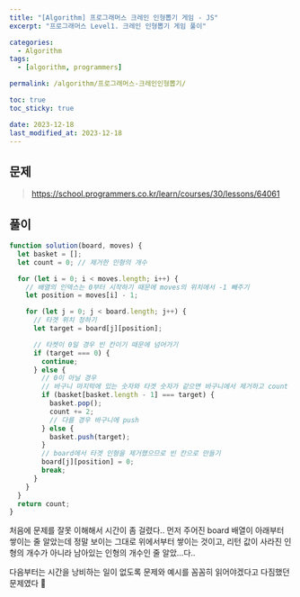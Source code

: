 ```yaml
---
title: "[Algorithm] 프로그래머스 크레인 인형뽑기 게임 - JS"
excerpt: "프로그래머스 Level1. 크레인 인형뽑기 게임 풀이"

categories:
  - Algorithm
tags:
  - [algorithm, programmers]

permalink: /algorithm/프로그래머스-크레인인형뽑기/

toc: true
toc_sticky: true

date: 2023-12-18
last_modified_at: 2023-12-18
---
```


## 문제

> https://school.programmers.co.kr/learn/courses/30/lessons/64061

## 풀이

```js
function solution(board, moves) {
  let basket = [];
  let count = 0; // 제거한 인형의 개수

  for (let i = 0; i < moves.length; i++) {
    // 배열의 인덱스는 0부터 시작하기 때문에 moves의 위치에서 -1 빼주기
    let position = moves[i] - 1;

    for (let j = 0; j < board.length; j++) {
      // 타겟 위치 정하기
      let target = board[j][position];

      // 타켓이 0일 경우 빈 칸이기 때문에 넘어가기
      if (target === 0) {
        continue;
      } else {
        // 0이 아닐 경우
        // 바구니 마지막에 있는 숫자와 타겟 숫자가 같으면 바구니에서 제거하고 count +2
        if (basket[basket.length - 1] === target) {
          basket.pop();
          count += 2;
          // 다를 경우 바구니에 push
        } else {
          basket.push(target);
        }
        // board에서 타겟 인형을 제거했으므로 빈 칸으로 만들기
        board[j][position] = 0;
        break;
      }
    }
  }
  return count;
}
```

처음에 문제를 잘못 이해해서 시간이 좀 걸렸다.. 먼저 주어진 board 배열이 아래부터 쌓이는 줄 알았는데 정말 보이는 그대로 위에서부터 쌓이는 것이고, 리턴 값이 사라진 인형의 개수가 아니라 남아있는 인형의 개수인 줄 알았...다..

다음부터는 시간을 낭비하는 일이 없도록 문제와 예시를 꼼꼼히 읽어야겠다고 다짐했던 문제였다 🫠

